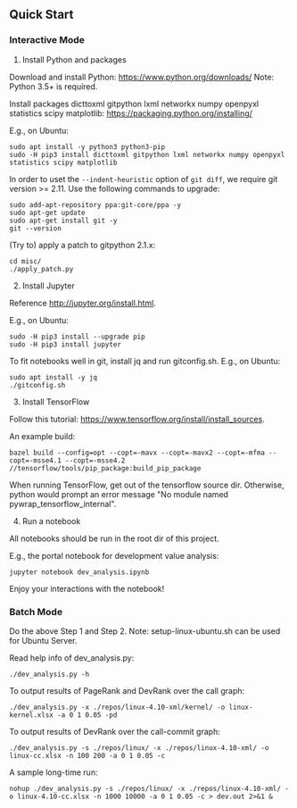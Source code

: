 
## Quick Start

### Interactive Mode

1. Install Python and packages

Download and install Python: <https://www.python.org/downloads/>
Note: Python 3.5+ is required.

Install packages dicttoxml gitpython lxml networkx numpy openpyxl statistics scipy matplotlib: <https://packaging.python.org/installing/>

E.g., on Ubuntu:
```
sudo apt install -y python3 python3-pip
sudo -H pip3 install dicttoxml gitpython lxml networkx numpy openpyxl statistics scipy matplotlib
```

In order to uset the `--indent-heuristic` option of `git diff`, we require git version >= 2.11. Use the following commands to upgrade:
```
sudo add-apt-repository ppa:git-core/ppa -y
sudo apt-get update
sudo apt-get install git -y
git --version
```

(Try to) apply a patch to gitpython 2.1.x:
```
cd misc/
./apply_patch.py
```

2. Install Jupyter

Reference <http://jupyter.org/install.html>.

E.g., on Ubuntu:
```
sudo -H pip3 install --upgrade pip
sudo -H pip3 install jupyter
```

To fit notebooks well in git, install jq and run gitconfig.sh. E.g., on Ubuntu:
```
sudo apt install -y jq
./gitconfig.sh
```

3. Install TensorFlow

Follow this tutorial: https://www.tensorflow.org/install/install_sources.

An example build:

```
bazel build --config=opt --copt=-mavx --copt=-mavx2 --copt=-mfma --copt=-msse4.1 --copt=-msse4.2 //tensorflow/tools/pip_package:build_pip_package
```

When running TensorFlow, get out of the tensorflow source dir. Otherwise,
python would prompt an error message "No module named
pywrap_tensorflow_internal".

4. Run a notebook

All notebooks should be run in the root dir of this project.

E.g., the portal notebook for development value analysis:
```
jupyter notebook dev_analysis.ipynb
```

Enjoy your interactions with the notebook!

### Batch Mode

Do the above Step 1 and Step 2.
Note: setup-linux-ubuntu.sh can be used for Ubuntu Server.

Read help info of dev_analysis.py:
```
./dev_analysis.py -h
```

To output results of PageRank and DevRank over the call graph:
```
./dev_analysis.py -x ./repos/linux-4.10-xml/kernel/ -o linux-kernel.xlsx -a 0 1 0.05 -pd
```

To output results of DevRank over the call-commit graph:
```
./dev_analysis.py -s ./repos/linux/ -x ./repos/linux-4.10-xml/ -o linux-cc.xlsx -n 100 200 -a 0 1 0.05 -c
```

A sample long-time run:
```
nohup ./dev_analysis.py -s ./repos/linux/ -x ./repos/linux-4.10-xml/ -o linux-4.10-cc.xlsx -n 1000 10000 -a 0 1 0.05 -c > dev.out 2>&1 &
```

